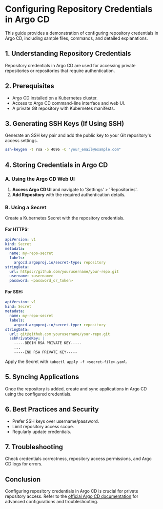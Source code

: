 
# Configuring Repository Credentials in Argo CD

This guide provides a demonstration of configuring repository credentials in Argo CD, including sample files, commands, and detailed explanations.

## 1. Understanding Repository Credentials
Repository credentials in Argo CD are used for accessing private repositories or repositories that require authentication.

## 2. Prerequisites
- Argo CD installed on a Kubernetes cluster.
- Access to Argo CD command-line interface and web UI.
- A private Git repository with Kubernetes manifests.

## 3. Generating SSH Keys (If Using SSH)
Generate an SSH key pair and add the public key to your Git repository's access settings.

```bash
ssh-keygen -t rsa -b 4096 -C "your_email@example.com"
```

## 4. Storing Credentials in Argo CD

### A. Using the Argo CD Web UI
1. **Access Argo CD UI** and navigate to 'Settings' > 'Repositories'.
2. **Add Repository** with the required authentication details.

### B. Using a Secret
Create a Kubernetes Secret with the repository credentials.

#### For HTTPS:
```yaml
apiVersion: v1
kind: Secret
metadata:
  name: my-repo-secret
  labels:
    argocd.argoproj.io/secret-type: repository
stringData:
  url: https://github.com/yourusername/your-repo.git
  username: <username>
  password: <password_or_token>
```

#### For SSH:
```yaml
apiVersion: v1
kind: Secret
metadata:
  name: my-repo-secret
  labels:
    argocd.argoproj.io/secret-type: repository
stringData:
  url: git@github.com:yourusername/your-repo.git
  sshPrivateKey: |
    -----BEGIN RSA PRIVATE KEY-----
    ...
    -----END RSA PRIVATE KEY-----
```

Apply the Secret with `kubectl apply -f <secret-file>.yaml`.

## 5. Syncing Applications
Once the repository is added, create and sync applications in Argo CD using the configured credentials.

## 6. Best Practices and Security
- Prefer SSH keys over username/password.
- Limit repository access scope.
- Regularly update credentials.

## 7. Troubleshooting
Check credentials correctness, repository access permissions, and Argo CD logs for errors.

## Conclusion
Configuring repository credentials in Argo CD is crucial for private repository access. Refer to the [official Argo CD documentation](https://argo-cd.readthedocs.io/en/stable/) for advanced configurations and troubleshooting.
